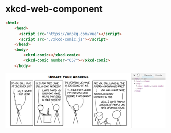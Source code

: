 # xkcd-web-component

```html
<html>
    <head>
      <script src="https://unpkg.com/vue"></script>
      <script src="./xkcd-comic.js"></script>
    </head>
    <body>
        <xkcd-comic></xkcd-comic>
        <xkcd-comic number="657"></xkcd-comic>
    </body>
```


![](image.png)
